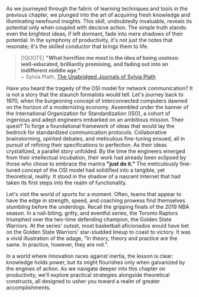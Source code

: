As we journeyed through the fabric of learning techniques and tools in the previous chapter, we plunged into the art of acquiring fresh knowledge
and illuminating newfound insights. This skill, undoubtedly invaluable, reveals its potential only when coupled with decisive action. The simple
truth stands: even the brightest ideas, if left dormant, fade into mere shadows of their potential.
In the symphony of productivity, it's not just the notes that resonate; it's the skilled conductor that brings them to life.
> [!QUOTE]
> __"What horrifies me most is the idea of being useless: well-educated, brilliantly promising, and fading out into an indifferent middle age."__  
> ~ Sylvia Plath, [The Unabridged Journals of Sylvia Plath](https://www.goodreads.com/book/show/11623.The_Unabridged_Journals_of_Sylvia_Plath)

Have you heard the tragedy of the OSI model for network communication? It is not a story that the staunch formalists would tell.
Let's journey back to 1970, when the burgeoning concept of interconnected computers dawned on the horizon of a modernizing economy.
Assembled under the banner of the International Organization for Standardization (ISO), a cohort of ingenious and adept engineers embarked on an
ambitious mission. Their quest? To forge a foundational framework of ideas that would lay the bedrock for standardized communication protocols.
Collaborative brainstorming, spirited debates, and meticulous fine-tuning ensued, all in pursuit of refining their specifications to perfection.
As their ideas crystallized, a parallel story unfolded. By the time the engineers emerged from their intellectual incubation, 
their work had already been eclipsed by those who chose to embrace the mantra __"just do it."__
The meticulously fine-tuned concept of the OSI model had solidified into a tangible, yet theoretical, reality.
It stood in the shadow of a nascent Internet that had taken its first steps into the realm of functionality.

Let's visit the world of sports for a moment. Often, teams that appear to have the edge in strength, speed, and coaching prowess find themselves
stumbling before the underdogs. Recall the gripping finals of the 2019 NBA season. In a nail-biting, gritty, and eventful series, the Toronto
Raptors triumphed over the two-time defending champion, the Golden State Warriors.
At the series' outset, most basketball aficionados would have bet on the Golden State Warriors' star-studded lineup to coast to victory.
It was a vivid illustration of the adage, "In theory, theory and practice are the same. In practice, however, they are not.".

In a world where innovation races against inertia, the lesson is clear: knowledge holds power, but its might flourishes only when galvanized by the
engines of action. As we navigate deeper into this chapter on productivity, we'll explore practical strategies alongside theoretical constructs, all
designed to usher you toward a realm of greater accomplishments.